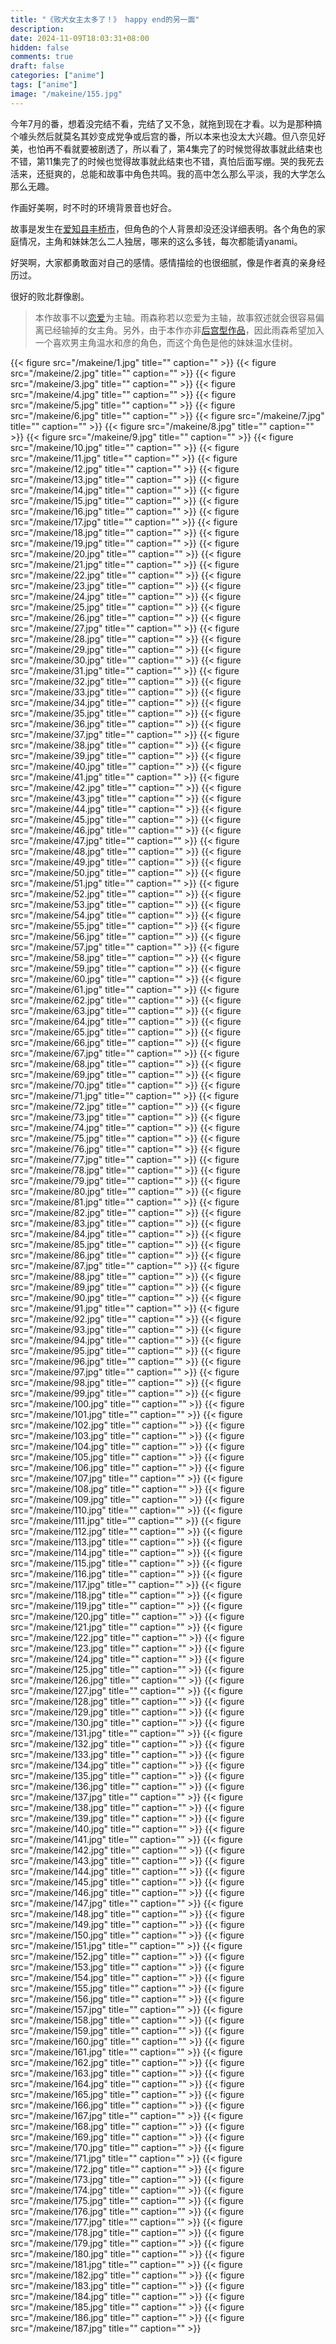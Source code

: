 ```yaml
---
title: "《败犬女主太多了！》 happy end的另一面"
description: 
date: 2024-11-09T18:03:31+08:00
hidden: false
comments: true
draft: false
categories: ["anime"]
tags: ["anime"]
image: "/makeine/155.jpg"
---
```

今年7月的番，想着没完结不看，完结了又不急，就拖到现在才看。以为是那种搞个噱头然后就莫名其妙变成党争或后宫的番，所以本来也没太大兴趣。但八奈见好美，也怕再不看就要被剧透了，所以看了，第4集完了的时候觉得故事就此结束也不错，第11集完了的时候也觉得故事就此结束也不错，真怕后面写绷。哭的我死去活来，还挺爽的，总能和故事中角色共鸣。我的高中怎么那么平淡，我的大学怎么那么无趣。

作画好美啊，时不时的环境背景音也好合。

故事是发生在[爱知县](https://zh.wikipedia.org/wiki/%E6%84%9B%E7%9F%A5%E7%B8%A3 "爱知县")[丰桥市](https://zh.wikipedia.org/wiki/%E8%B1%90%E6%A9%8B%E5%B8%82 "丰桥市")，但角色的个人背景却没还没详细表明。各个角色的家庭情况，主角和妹妹怎么二人独居，哪来的这么多钱，每次都能请yanami。

好哭啊，大家都勇敢面对自己的感情。感情描绘的也很细腻，像是作者真的亲身经历过。

很好的败北群像剧。

> 本作故事不以[恋爱](https://zh.wikipedia.org/wiki/%E6%88%80%E6%84%9B "恋爱")为主轴。雨森称若以恋爱为主轴，故事叙述就会很容易偏离已经输掉的女主角。另外，由于本作亦非[后宫型作品](https://zh.wikipedia.org/wiki/%E5%BE%8C%E5%AE%AE%E5%9E%8B%E4%BD%9C%E5%93%81 "后宫型作品")，因此雨森希望加入一个喜欢男主角温水和彦的角色，而这个角色是他的妹妹温水佳树。

{{< figure src="/makeine/1.jpg" title="" caption="" >}}
{{< figure src="/makeine/2.jpg" title="" caption="" >}}
{{< figure src="/makeine/3.jpg" title="" caption="" >}}
{{< figure src="/makeine/4.jpg" title="" caption="" >}}
{{< figure src="/makeine/5.jpg" title="" caption="" >}}
{{< figure src="/makeine/6.jpg" title="" caption="" >}}
{{< figure src="/makeine/7.jpg" title="" caption="" >}}
{{< figure src="/makeine/8.jpg" title="" caption="" >}}
{{< figure src="/makeine/9.jpg" title="" caption="" >}}
{{< figure src="/makeine/10.jpg" title="" caption="" >}}
{{< figure src="/makeine/11.jpg" title="" caption="" >}}
{{< figure src="/makeine/12.jpg" title="" caption="" >}}
{{< figure src="/makeine/13.jpg" title="" caption="" >}}
{{< figure src="/makeine/14.jpg" title="" caption="" >}}
{{< figure src="/makeine/15.jpg" title="" caption="" >}}
{{< figure src="/makeine/16.jpg" title="" caption="" >}}
{{< figure src="/makeine/17.jpg" title="" caption="" >}}
{{< figure src="/makeine/18.jpg" title="" caption="" >}}
{{< figure src="/makeine/19.jpg" title="" caption="" >}}
{{< figure src="/makeine/20.jpg" title="" caption="" >}}
{{< figure src="/makeine/21.jpg" title="" caption="" >}}
{{< figure src="/makeine/22.jpg" title="" caption="" >}}
{{< figure src="/makeine/23.jpg" title="" caption="" >}}
{{< figure src="/makeine/24.jpg" title="" caption="" >}}
{{< figure src="/makeine/25.jpg" title="" caption="" >}}
{{< figure src="/makeine/26.jpg" title="" caption="" >}}
{{< figure src="/makeine/27.jpg" title="" caption="" >}}
{{< figure src="/makeine/28.jpg" title="" caption="" >}}
{{< figure src="/makeine/29.jpg" title="" caption="" >}}
{{< figure src="/makeine/30.jpg" title="" caption="" >}}
{{< figure src="/makeine/31.jpg" title="" caption="" >}}
{{< figure src="/makeine/32.jpg" title="" caption="" >}}
{{< figure src="/makeine/33.jpg" title="" caption="" >}}
{{< figure src="/makeine/34.jpg" title="" caption="" >}}
{{< figure src="/makeine/35.jpg" title="" caption="" >}}
{{< figure src="/makeine/36.jpg" title="" caption="" >}}
{{< figure src="/makeine/37.jpg" title="" caption="" >}}
{{< figure src="/makeine/38.jpg" title="" caption="" >}}
{{< figure src="/makeine/39.jpg" title="" caption="" >}}
{{< figure src="/makeine/40.jpg" title="" caption="" >}}
{{< figure src="/makeine/41.jpg" title="" caption="" >}}
{{< figure src="/makeine/42.jpg" title="" caption="" >}}
{{< figure src="/makeine/43.jpg" title="" caption="" >}}
{{< figure src="/makeine/44.jpg" title="" caption="" >}}
{{< figure src="/makeine/45.jpg" title="" caption="" >}}
{{< figure src="/makeine/46.jpg" title="" caption="" >}}
{{< figure src="/makeine/47.jpg" title="" caption="" >}}
{{< figure src="/makeine/48.jpg" title="" caption="" >}}
{{< figure src="/makeine/49.jpg" title="" caption="" >}}
{{< figure src="/makeine/50.jpg" title="" caption="" >}}
{{< figure src="/makeine/51.jpg" title="" caption="" >}}
{{< figure src="/makeine/52.jpg" title="" caption="" >}}
{{< figure src="/makeine/53.jpg" title="" caption="" >}}
{{< figure src="/makeine/54.jpg" title="" caption="" >}}
{{< figure src="/makeine/55.jpg" title="" caption="" >}}
{{< figure src="/makeine/56.jpg" title="" caption="" >}}
{{< figure src="/makeine/57.jpg" title="" caption="" >}}
{{< figure src="/makeine/58.jpg" title="" caption="" >}}
{{< figure src="/makeine/59.jpg" title="" caption="" >}}
{{< figure src="/makeine/60.jpg" title="" caption="" >}}
{{< figure src="/makeine/61.jpg" title="" caption="" >}}
{{< figure src="/makeine/62.jpg" title="" caption="" >}}
{{< figure src="/makeine/63.jpg" title="" caption="" >}}
{{< figure src="/makeine/64.jpg" title="" caption="" >}}
{{< figure src="/makeine/65.jpg" title="" caption="" >}}
{{< figure src="/makeine/66.jpg" title="" caption="" >}}
{{< figure src="/makeine/67.jpg" title="" caption="" >}}
{{< figure src="/makeine/68.jpg" title="" caption="" >}}
{{< figure src="/makeine/69.jpg" title="" caption="" >}}
{{< figure src="/makeine/70.jpg" title="" caption="" >}}
{{< figure src="/makeine/71.jpg" title="" caption="" >}}
{{< figure src="/makeine/72.jpg" title="" caption="" >}}
{{< figure src="/makeine/73.jpg" title="" caption="" >}}
{{< figure src="/makeine/74.jpg" title="" caption="" >}}
{{< figure src="/makeine/75.jpg" title="" caption="" >}}
{{< figure src="/makeine/76.jpg" title="" caption="" >}}
{{< figure src="/makeine/77.jpg" title="" caption="" >}}
{{< figure src="/makeine/78.jpg" title="" caption="" >}}
{{< figure src="/makeine/79.jpg" title="" caption="" >}}
{{< figure src="/makeine/80.jpg" title="" caption="" >}}
{{< figure src="/makeine/81.jpg" title="" caption="" >}}
{{< figure src="/makeine/82.jpg" title="" caption="" >}}
{{< figure src="/makeine/83.jpg" title="" caption="" >}}
{{< figure src="/makeine/84.jpg" title="" caption="" >}}
{{< figure src="/makeine/85.jpg" title="" caption="" >}}
{{< figure src="/makeine/86.jpg" title="" caption="" >}}
{{< figure src="/makeine/87.jpg" title="" caption="" >}}
{{< figure src="/makeine/88.jpg" title="" caption="" >}}
{{< figure src="/makeine/89.jpg" title="" caption="" >}}
{{< figure src="/makeine/90.jpg" title="" caption="" >}}
{{< figure src="/makeine/91.jpg" title="" caption="" >}}
{{< figure src="/makeine/92.jpg" title="" caption="" >}}
{{< figure src="/makeine/93.jpg" title="" caption="" >}}
{{< figure src="/makeine/94.jpg" title="" caption="" >}}
{{< figure src="/makeine/95.jpg" title="" caption="" >}}
{{< figure src="/makeine/96.jpg" title="" caption="" >}}
{{< figure src="/makeine/97.jpg" title="" caption="" >}}
{{< figure src="/makeine/98.jpg" title="" caption="" >}}
{{< figure src="/makeine/99.jpg" title="" caption="" >}}
{{< figure src="/makeine/100.jpg" title="" caption="" >}}
{{< figure src="/makeine/101.jpg" title="" caption="" >}}
{{< figure src="/makeine/102.jpg" title="" caption="" >}}
{{< figure src="/makeine/103.jpg" title="" caption="" >}}
{{< figure src="/makeine/104.jpg" title="" caption="" >}}
{{< figure src="/makeine/105.jpg" title="" caption="" >}}
{{< figure src="/makeine/106.jpg" title="" caption="" >}}
{{< figure src="/makeine/107.jpg" title="" caption="" >}}
{{< figure src="/makeine/108.jpg" title="" caption="" >}}
{{< figure src="/makeine/109.jpg" title="" caption="" >}}
{{< figure src="/makeine/110.jpg" title="" caption="" >}}
{{< figure src="/makeine/111.jpg" title="" caption="" >}}
{{< figure src="/makeine/112.jpg" title="" caption="" >}}
{{< figure src="/makeine/113.jpg" title="" caption="" >}}
{{< figure src="/makeine/114.jpg" title="" caption="" >}}
{{< figure src="/makeine/115.jpg" title="" caption="" >}}
{{< figure src="/makeine/116.jpg" title="" caption="" >}}
{{< figure src="/makeine/117.jpg" title="" caption="" >}}
{{< figure src="/makeine/118.jpg" title="" caption="" >}}
{{< figure src="/makeine/119.jpg" title="" caption="" >}}
{{< figure src="/makeine/120.jpg" title="" caption="" >}}
{{< figure src="/makeine/121.jpg" title="" caption="" >}}
{{< figure src="/makeine/122.jpg" title="" caption="" >}}
{{< figure src="/makeine/123.jpg" title="" caption="" >}}
{{< figure src="/makeine/124.jpg" title="" caption="" >}}
{{< figure src="/makeine/125.jpg" title="" caption="" >}}
{{< figure src="/makeine/126.jpg" title="" caption="" >}}
{{< figure src="/makeine/127.jpg" title="" caption="" >}}
{{< figure src="/makeine/128.jpg" title="" caption="" >}}
{{< figure src="/makeine/129.jpg" title="" caption="" >}}
{{< figure src="/makeine/130.jpg" title="" caption="" >}}
{{< figure src="/makeine/131.jpg" title="" caption="" >}}
{{< figure src="/makeine/132.jpg" title="" caption="" >}}
{{< figure src="/makeine/133.jpg" title="" caption="" >}}
{{< figure src="/makeine/134.jpg" title="" caption="" >}}
{{< figure src="/makeine/135.jpg" title="" caption="" >}}
{{< figure src="/makeine/136.jpg" title="" caption="" >}}
{{< figure src="/makeine/137.jpg" title="" caption="" >}}
{{< figure src="/makeine/138.jpg" title="" caption="" >}}
{{< figure src="/makeine/139.jpg" title="" caption="" >}}
{{< figure src="/makeine/140.jpg" title="" caption="" >}}
{{< figure src="/makeine/141.jpg" title="" caption="" >}}
{{< figure src="/makeine/142.jpg" title="" caption="" >}}
{{< figure src="/makeine/143.jpg" title="" caption="" >}}
{{< figure src="/makeine/144.jpg" title="" caption="" >}}
{{< figure src="/makeine/145.jpg" title="" caption="" >}}
{{< figure src="/makeine/146.jpg" title="" caption="" >}}
{{< figure src="/makeine/147.jpg" title="" caption="" >}}
{{< figure src="/makeine/148.jpg" title="" caption="" >}}
{{< figure src="/makeine/149.jpg" title="" caption="" >}}
{{< figure src="/makeine/150.jpg" title="" caption="" >}}
{{< figure src="/makeine/151.jpg" title="" caption="" >}}
{{< figure src="/makeine/152.jpg" title="" caption="" >}}
{{< figure src="/makeine/153.jpg" title="" caption="" >}}
{{< figure src="/makeine/154.jpg" title="" caption="" >}}
{{< figure src="/makeine/155.jpg" title="" caption="" >}}
{{< figure src="/makeine/156.jpg" title="" caption="" >}}
{{< figure src="/makeine/157.jpg" title="" caption="" >}}
{{< figure src="/makeine/158.jpg" title="" caption="" >}}
{{< figure src="/makeine/159.jpg" title="" caption="" >}}
{{< figure src="/makeine/160.jpg" title="" caption="" >}}
{{< figure src="/makeine/161.jpg" title="" caption="" >}}
{{< figure src="/makeine/162.jpg" title="" caption="" >}}
{{< figure src="/makeine/163.jpg" title="" caption="" >}}
{{< figure src="/makeine/164.jpg" title="" caption="" >}}
{{< figure src="/makeine/165.jpg" title="" caption="" >}}
{{< figure src="/makeine/166.jpg" title="" caption="" >}}
{{< figure src="/makeine/167.jpg" title="" caption="" >}}
{{< figure src="/makeine/168.jpg" title="" caption="" >}}
{{< figure src="/makeine/169.jpg" title="" caption="" >}}
{{< figure src="/makeine/170.jpg" title="" caption="" >}}
{{< figure src="/makeine/171.jpg" title="" caption="" >}}
{{< figure src="/makeine/172.jpg" title="" caption="" >}}
{{< figure src="/makeine/173.jpg" title="" caption="" >}}
{{< figure src="/makeine/174.jpg" title="" caption="" >}}
{{< figure src="/makeine/175.jpg" title="" caption="" >}}
{{< figure src="/makeine/176.jpg" title="" caption="" >}}
{{< figure src="/makeine/177.jpg" title="" caption="" >}}
{{< figure src="/makeine/178.jpg" title="" caption="" >}}
{{< figure src="/makeine/179.jpg" title="" caption="" >}}
{{< figure src="/makeine/180.jpg" title="" caption="" >}}
{{< figure src="/makeine/181.jpg" title="" caption="" >}}
{{< figure src="/makeine/182.jpg" title="" caption="" >}}
{{< figure src="/makeine/183.jpg" title="" caption="" >}}
{{< figure src="/makeine/184.jpg" title="" caption="" >}}
{{< figure src="/makeine/185.jpg" title="" caption="" >}}
{{< figure src="/makeine/186.jpg" title="" caption="" >}}
{{< figure src="/makeine/187.jpg" title="" caption="" >}}
